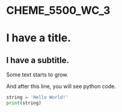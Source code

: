 # CHEME_5500_WC_3

# I have a title.

## I have a subtitle.
Some text starts to grow.

And after this line, you will see python code.

```python
string = 'Hello World!'
print(string)
```
